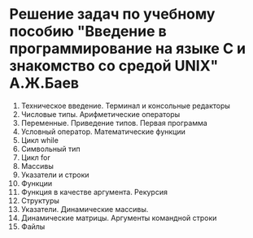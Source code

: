# Решение задач по учебному пособию "Введение в программирование на языке С и знакомство со средой UNIX" А.Ж.Баев

1. Техническое введение. Терминал и консольные редакторы 
2. Числовые типы. Арифметические операторы 
3. Переменные. Приведение типов. Первая программа
4. Условный оператор. Математические функции 
5. Цикл while 
6. Символьный тип 
7. Цикл for 
8. Массивы 
9. Указатели и строки 
10. Функции 
11. Функция в качестве аргумента. Рекурсия 
12. Структуры 
13. Указатели. Динамические массивы. 
14. Динамические матрицы. Аргументы командной строки 
15. Файлы 
